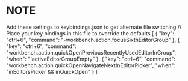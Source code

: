 # NOTE

Add these settings to keybindings.json to get alternate file switching
// Place your key bindings in this file to override the defaults
[
  {
    "key": "ctrl+6",
    "command": "-workbench.action.focusSixthEditorGroup"
  },
  {
    "key": "ctrl+6",
    "command": "workbench.action.quickOpenPreviousRecentlyUsedEditorInGroup",
    "when": "!activeEditorGroupEmpty"
  },
  {
    "key": "ctrl+6",
    "command": "workbench.action.quickOpenNavigateNextInEditorPicker",
    "when": "inEditorsPicker && inQuickOpen"
  }
]


